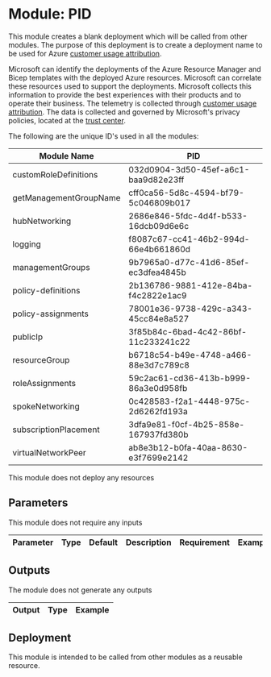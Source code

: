 # Module: PID

This module creates a blank deployment which will be called from other modules. The purpose of this deployment is to create a deployment name to be used for Azure [customer usage attribution](https://docs.microsoft.com/azure/marketplace/azure-partner-customer-usage-attribution). 

Microsoft can identify the deployments of the Azure Resource Manager and Bicep templates with the deployed Azure resources. Microsoft can correlate these resources used to support the deployments. Microsoft collects this information to provide the best experiences with their products and to operate their business. The telemetry is collected through [customer usage attribution](https://docs.microsoft.com/azure/marketplace/azure-partner-customer-usage-attribution). The data is collected and governed by Microsoft's privacy policies, located at the [trust center](https://www.microsoft.com/trustcentery).

The following are the unique ID's used in all the modules:

| Module Name            | PID                                  |
| ---------------------- | ------------------------------------ |
| customRoleDefinitions  | 032d0904-3d50-45ef-a6c1-baa9d82e23ff |
| getManagementGroupName | cff0ca56-5d8c-4594-bf79-5c046809b017 |
| hubNetworking          | 2686e846-5fdc-4d4f-b533-16dcb09d6e6c |
| logging                | f8087c67-cc41-46b2-994d-66e4b661860d |
| managementGroups       | 9b7965a0-d77c-41d6-85ef-ec3dfea4845b |
| policy-definitions     | 2b136786-9881-412e-84ba-f4c2822e1ac9 |
| policy-assignments     | 78001e36-9738-429c-a343-45cc84e8a527 |
| publicIp               | 3f85b84c-6bad-4c42-86bf-11c233241c22 |
| resourceGroup          | b6718c54-b49e-4748-a466-88e3d7c789c8 |
| roleAssignments        | 59c2ac61-cd36-413b-b999-86a3e0d958fb |
| spokeNetworking        | 0c428583-f2a1-4448-975c-2d6262fd193a |
| subscriptionPlacement  | 3dfa9e81-f0cf-4b25-858e-167937fd380b |
| virtualNetworkPeer     | ab8e3b12-b0fa-40aa-8630-e3f7699e2142 |

This module does not deploy any resources

## Parameters

This module does not require any inputs

| Parameter | Type | Default | Description | Requirement | Example |
| --------- | ---- | ------- | ----------- | ----------- | ------- |


## Outputs

The module does not generate any outputs

| Output | Type | Example |
| ------ | ---- | ------- |

## Deployment

This module is intended to be called from other modules as a reusable resource.
